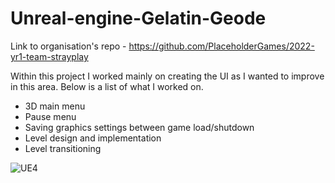 # Unreal-engine-Gelatin-Geode

Link to organisation's repo - https://github.com/PlaceholderGames/2022-yr1-team-strayplay

Within this project I worked mainly on creating the UI as I wanted to improve in this area. Below is a list of what I worked on.

- 3D main menu 
- Pause menu
- Saving graphics settings between game load/shutdown
- Level design and implementation
- Level transitioning

![UE4](https://user-images.githubusercontent.com/85872356/197346573-1308d036-23d2-4ad3-911a-8c73211f4814.png)
